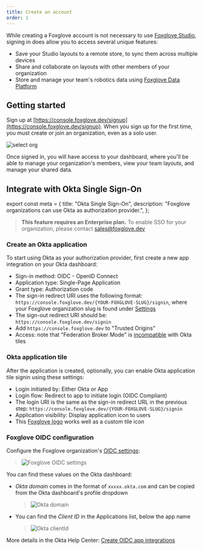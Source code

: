 ```yaml
---
title: Create an account
order: 1
---
```


While creating a Foxglove account is not necessary to use [Foxglove Studio](/studio), signing in does allow you to access several unique features:

- Save your Studio layouts to a remote store, to sync them across multiple devices
- Share and collaborate on layouts with other members of your organization
- Store and manage your team's robotics data using [Foxglove Data Platform](/data-platform)

## Getting started

Sign up at [https://console.foxglove.dev/signup](https://console.foxglove.dev/signup). When you sign up for the first time, you must create or join an organization, even as a solo user.

![select org](/img/docs/signing-in/org.webp)

Once signed in, you will have access to your dashboard, where you'll be able to manage your organization's members, view your team layouts, and manage your shared data.

## Integrate with Okta Single Sign-On

export const meta = {
  title: "Okta Single Sign-On",
  description: "Foxglove organizations can use Okta as authorization provider.",
};

> **This feature requires an Enterprise plan.**
> To enable SSO for your organization, please contact [sales@foxglove.dev](mailto:sales@foxglove.dev)

### Create an Okta application

To start using Okta as your authorization provider, first create a new app integration on your Okta dashboard:

- Sign-in method: OIDC - OpenID Connect
- Application type: Single-Page Application
- Grant type: Authorization code
- The sign-in redirect URI uses the following format: `https://console.foxglove.dev/{YOUR-FOXGLOVE-SLUG}/signin`, where your Foxglove organization slug is found under [Settings](https://console.foxglove.dev/settings)
- The sign-out redirect URI should be: `https://console.foxglove.dev/signin`
- Add `https://console.foxglove.dev` to "Trusted Origins"
- Access: note that "Federation Broker Mode" is [incompatible](https://help.okta.com/en-us/Content/Topics/Apps/apps-fbm-known-issues.htm) with Okta tiles

### Okta application tile

After the application is created, optionally, you can enable Okta application tile signin using these settings:

- Login initiated by: Either Okta or App
- Login flow: Redirect to app to initiate login (OIDC Compliant)
- The login URI is the same as the sign-in redirect URL in the previous step: `https://console.foxglove.dev/{YOUR-FOXGLOVE-SLUG}/signin`
- Application visibility: Display application icon to users
- This [Foxglove logo](/img/docs/data-platform/okta/foxglove-logo-okta.png) works well as a custom tile icon

### Foxglove OIDC configuration

Configure the Foxglove organization's [OIDC settings](https://console.foxglove.dev/settings/oidc):

>  ![Foxglove OIDC settings](/img/docs/data-platform/okta/screenshot-foxglove-settings.png)

You can find these values on the Okta dashboard:

- *Okta domain* comes in the format of `xxxxx.okta.com` and can be copied from the Okta dashboard's profile dropdown

  > ![Okta domain](/img/docs/data-platform/okta/screenshot-okta-domain.png)

- You can find the *Client ID* in the Applications list, below the app name

  > ![Okta clientId](/img/docs/data-platform/okta/screenshot-okta-clientid.png)

More details in the Okta Help Center: [Create OIDC app integrations](https://help.okta.com/en-us/Content/Topics/Apps/Apps_App_Integration_Wizard_OIDC.htm)
